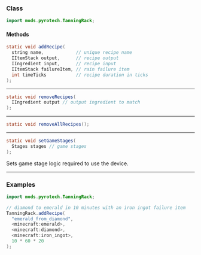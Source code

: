 
### Class

```java
import mods.pyrotech.TanningRack;
```

#### Methods

```java
static void addRecipe(
  string name,            // unique recipe name
  IItemStack output,      // recipe output
  IIngredient input,      // recipe input
  IItemStack failureItem, // rain failure item
  int timeTicks           // recipe duration in ticks
);
```


---


```java
static void removeRecipes(
  IIngredient output // output ingredient to match
);
```


---


```java
static void removeAllRecipes();
```


---


```java
static void setGameStages(
  Stages stages // game stages
);
```

Sets game stage logic required to use the device.

---


### Examples

```java
import mods.pyrotech.TanningRack;

// diamond to emerald in 10 minutes with an iron ingot failure item
TanningRack.addRecipe(
  "emerald_from_diamond",
  <minecraft:emerald>,
  <minecraft:diamond>,
  <minecraft:iron_ingot>,
  10 * 60 * 20
);
```
